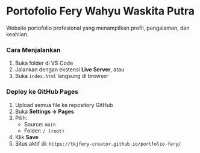 # Portofolio Fery Wahyu Waskita Putra

Website portofolio profesional yang menampilkan profil, pengalaman, dan keahlian.

### Cara Menjalankan
1. Buka folder di VS Code  
2. Jalankan dengan ekstensi **Live Server**, atau  
3. Buka `index.html` langsung di browser

### Deploy ke GitHub Pages
1. Upload semua file ke repository GitHub
2. Buka **Settings → Pages**
3. Pilih:
   - Source: `main`
   - Folder: `/ (root)`
4. Klik **Save**
5. Situs aktif di: `https://tkjfery-creator.github.io/portfolio-fery/`
